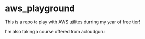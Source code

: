 # aws_playground
 This is a repo to play with AWS utilites durring my year of free tier!

 I'm also taking a course offered from acloudguru
 